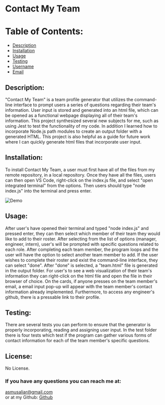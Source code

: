 # Contact My Team

# Table of Contents:

- [Description](#description)
- [Installation](#installation)
- [Usage]($usage)
- [Testing](#testing)
- [Username](#username)
- [Email](#email)

## Description:

"Contact My Team" is a team profile generator that utilizes the command-line interface to prompt users a series of questions regarding their team's information. User input is stored and generated into an html file, which can be opened as a functional webpage displaying all of their team's information. This project synthesized several new subjects for me, such as using Jest to test the functionality of my code. In addition I learned how to incorporate Node.js path modules to create an output folder with a generated HTML. This project is also helpful as a guide for future work where I can quickly generate html files that incorporate user input.

## Installation:

To install Contact My Team, a user must first have all of the files from my remote repository, in a local repository. Once they have all the files, users can then open VS Code, right-click on the index.js file, and select "open integrated terminal" from the options. Then users should type "node index.js" into the terminal and press enter.

![Demo](./demo/Demo.gif)



## Usage:

After user's have opened their terminal and typed "node index.js" and pressed enter, they can then select which member of their team they would like to add to their roster. After selecting from the list of options (manager, engineer, intern), user's will be prompted with specific questions related to each role. After completing each team member, the program loops and the user will have the option to select another team member to add. If the user wishes to complete their roster and exist the command-line interface, they can select "done". After "done" is selected, a "team.html" file is generated in the output folder. For user's to see a web visualization of their team's information they can right-click on the html file and open the file in their browser of choice. On the cards, if anyone presses on the team member's email, a email input pop-up will appear with the team member's contact information already implemented. Furthermore, to access any engineer's github, there is a pressable link to their profile.

## Testing:

There are several tests you can perform to ensure that the generator is properly incorporating, reading and assigning user input. In the test folder there is four tests which test if the program can gather various forms of contact information for each of the team member's specific questions.

## License:

No License.

### If you have any questions you can reach me at:

asmusaliar@gmail.com <br />
or at my Github: [Github](https://github.com/musaliyah)
